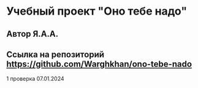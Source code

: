 # Учебный проект "Оно тебе надо"
## Автор Я.А.А.
Cсылка на репозиторий https://github.com/Warghkhan/ono-tebe-nado
----
1 проверка 07.01.2024
